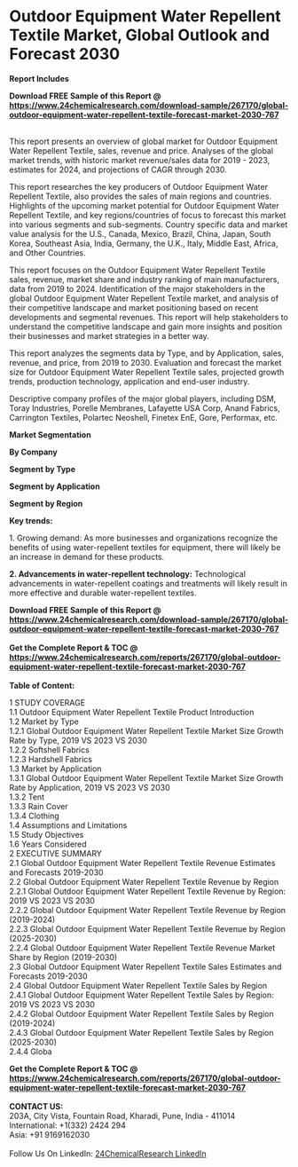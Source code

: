<h1>Outdoor Equipment Water Repellent Textile Market, Global Outlook and Forecast 2030</h1><p>
</p><p>
<strong>Report Includes</strong></p><p>
</p><div><b>Download FREE Sample of this Report @ 
            <a href="https://www.24chemicalresearch.com/download-sample/267170/global-outdoor-equipment-water-repellent-textile-forecast-market-2030-767">
            https://www.24chemicalresearch.com/download-sample/267170/global-outdoor-equipment-water-repellent-textile-forecast-market-2030-767</a></b></div><br><p>
This report presents an overview of global market for Outdoor Equipment Water Repellent Textile, sales, revenue and price. Analyses of the global market trends, with historic market revenue/sales data for 2019 - 2023, estimates for 2024, and projections of CAGR through 2030.</p><p>
</p><p>
This report researches the key producers of Outdoor Equipment Water Repellent Textile, also provides the sales of main regions and countries. Highlights of the upcoming market potential for Outdoor Equipment Water Repellent Textile, and key regions/countries of focus to forecast this market into various segments and sub-segments. Country specific data and market value analysis for the U.S., Canada, Mexico, Brazil, China, Japan, South Korea, Southeast Asia, India, Germany, the U.K., Italy, Middle East, Africa, and Other Countries.</p><p>
</p><p>
This report focuses on the Outdoor Equipment Water Repellent Textile sales, revenue, market share and industry ranking of main manufacturers, data from 2019 to 2024. Identification of the major stakeholders in the global Outdoor Equipment Water Repellent Textile market, and analysis of their competitive landscape and market positioning based on recent developments and segmental revenues. This report will help stakeholders to understand the competitive landscape and gain more insights and position their businesses and market strategies in a better way.</p><p>
</p><p>
This report analyzes the segments data by Type, and by Application, sales, revenue, and price, from 2019 to 2030. Evaluation and forecast the market size for Outdoor Equipment Water Repellent Textile sales, projected growth trends, production technology, application and end-user industry.</p><p>
</p><p>
Descriptive company profiles of the major global players, including DSM, Toray Industries, Porelle Membranes, Lafayette USA Corp, Anand Fabrics, Carrington Textiles, Polartec Neoshell, Finetex EnE, Gore, Performax, etc.</p><p>
</p><p>
<strong>Market Segmentation</strong></p><p>
</p><p>
<strong>By Company</strong>
</p><p>
</p><p>
<strong>Segment by Type</strong></p><p>
</p><p>
<strong>Segment by Application</strong></p><p>
</p><p>
<strong>Segment by Region</strong></p><p>
</p><p>
<strong>Key trends:</strong></p><p>
1. Growing demand: As more businesses and organizations recognize the benefits of using water-repellent textiles for equipment, there will likely be an increase in demand for these products.</p><p>
<strong>2. Advancements in water-repellent technology:</strong> Technological advancements in water-repellent coatings and treatments will likely result in more effective and durable water-repellent textiles.</p><div><b>Download FREE Sample of this Report @ 
            <a href="https://www.24chemicalresearch.com/download-sample/267170/global-outdoor-equipment-water-repellent-textile-forecast-market-2030-767">
            https://www.24chemicalresearch.com/download-sample/267170/global-outdoor-equipment-water-repellent-textile-forecast-market-2030-767</a></b></div><br><div><b>Get the Complete Report & TOC @ 
            <a href="https://www.24chemicalresearch.com/reports/267170/global-outdoor-equipment-water-repellent-textile-forecast-market-2030-767">
            https://www.24chemicalresearch.com/reports/267170/global-outdoor-equipment-water-repellent-textile-forecast-market-2030-767</a></b></div><br>
            <b>Table of Content:</b><p>1 STUDY COVERAGE<br />
1.1 Outdoor Equipment Water Repellent Textile Product Introduction<br />
1.2 Market by Type<br />
1.2.1 Global Outdoor Equipment Water Repellent Textile Market Size Growth Rate by Type, 2019 VS 2023 VS 2030<br />
1.2.2 Softshell Fabrics<br />
1.2.3 Hardshell Fabrics<br />
1.3 Market by Application<br />
1.3.1 Global Outdoor Equipment Water Repellent Textile Market Size Growth Rate by Application, 2019 VS 2023 VS 2030<br />
1.3.2 Tent<br />
1.3.3 Rain Cover<br />
1.3.4 Clothing<br />
1.4 Assumptions and Limitations<br />
1.5 Study Objectives<br />
1.6 Years Considered<br />
2 EXECUTIVE SUMMARY<br />
2.1 Global Outdoor Equipment Water Repellent Textile Revenue Estimates and Forecasts 2019-2030<br />
2.2 Global Outdoor Equipment Water Repellent Textile Revenue by Region<br />
2.2.1 Global Outdoor Equipment Water Repellent Textile Revenue by Region: 2019 VS 2023 VS 2030<br />
2.2.2 Global Outdoor Equipment Water Repellent Textile Revenue by Region (2019-2024)<br />
2.2.3 Global Outdoor Equipment Water Repellent Textile Revenue by Region (2025-2030)<br />
2.2.4 Global Outdoor Equipment Water Repellent Textile Revenue Market Share by Region (2019-2030)<br />
2.3 Global Outdoor Equipment Water Repellent Textile Sales Estimates and Forecasts 2019-2030<br />
2.4 Global Outdoor Equipment Water Repellent Textile Sales by Region<br />
2.4.1 Global Outdoor Equipment Water Repellent Textile Sales by Region: 2019 VS 2023 VS 2030<br />
2.4.2 Global Outdoor Equipment Water Repellent Textile Sales by Region (2019-2024)<br />
2.4.3 Global Outdoor Equipment Water Repellent Textile Sales by Region (2025-2030)<br />
2.4.4 Globa</p><div><b>Get the Complete Report & TOC @ 
            <a href="https://www.24chemicalresearch.com/reports/267170/global-outdoor-equipment-water-repellent-textile-forecast-market-2030-767">
            https://www.24chemicalresearch.com/reports/267170/global-outdoor-equipment-water-repellent-textile-forecast-market-2030-767</a></b></div><br><b>CONTACT US:</b><br>
            203A, City Vista, Fountain Road, Kharadi, Pune, India - 411014<br>
            International: +1(332) 2424 294<br>
            Asia: +91 9169162030 <br><br>
            Follow Us On LinkedIn: <a href="https://www.linkedin.com/company/24chemicalresearch/">24ChemicalResearch LinkedIn</a>